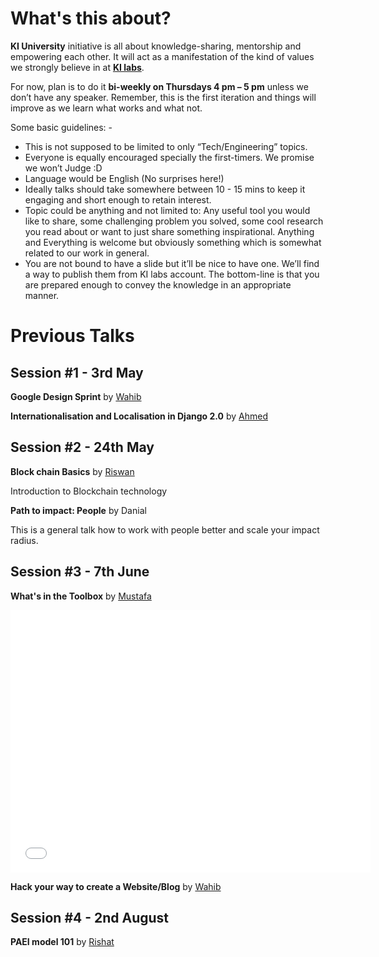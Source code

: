 
# What's this about?

**KI University** initiative is all about knowledge-sharing, mentorship and empowering each other. It will act as a manifestation of the kind of values we strongly believe in at **[KI labs](https://ki-labs.com)**. 

For now, plan is to do it **bi-weekly on Thursdays 4 pm – 5 pm** unless we don’t have any speaker. Remember, this is the first iteration and things will improve as we learn what works and what not. 

Some basic guidelines: -

- This is not supposed to be limited to only “Tech/Engineering” topics.
- Everyone is equally encouraged specially the first-timers. We promise we won’t Judge :D
- Language would be English (No surprises here!)
- Ideally talks should take somewhere between 10 - 15 mins to keep it engaging and short enough to retain interest.
- Topic could be anything and not limited to: Any useful tool you would like to share, some challenging problem you solved, some cool research you read about or want to just share something inspirational. Anything and Everything is welcome but obviously something which is somewhat related to our work in general.
- You are not bound to have a slide but it’ll be nice to have one. We’ll find a way to publish them from KI labs account. The bottom-line is that you are prepared enough to convey the knowledge in an appropriate manner.


# Previous Talks

## Session #1 - 3rd May

  **Google Design Sprint** by [Wahib](https://twitter.com/wahibhaq)
  
  <script async class="speakerdeck-embed" data-id="b13b5fb5ca704e12b461500057b88ab0" data-ratio="1.77777777777778" src="//speakerdeck.com/assets/embed.js"></script>
  
  **Internationalisation and Localisation in Django 2.0** by [Ahmed](https://github.com/mahmedk91)

  <script async class="speakerdeck-embed" data-id="2e524d90d1cd41b19ff94d3020ee53af" data-ratio="1.77777777777778" src="//speakerdeck.com/assets/embed.js"></script>

## Session #2 - 24th May

  **Block chain Basics** by [Riswan](https://github.com/rayoriz)
  
  <script async class="speakerdeck-embed" data-id="c9755ff106b145159957d32d33588168" data-ratio="1.77777777777778" src="//speakerdeck.com/assets/embed.js"></script>

  Introduction to Blockchain technology

  **Path to impact: People** by Danial

  This is a general talk how to work with people better and scale your impact radius.
  
## Session #3 - 7th June

  **What's in the Toolbox** by [Mustafa](https://github.com/mfkaptan)

  <iframe src="//slides.com/mfkaptan/toolbox/embed" width="576" height="420" scrolling="no" frameborder="0"></iframe>
  
  **Hack your way to create a Website/Blog** by [Wahib](https://twitter.com/wahibhaq)
  
  <script async class="speakerdeck-embed" data-id="764807e89b8a4c19862ff4e1453e7070" data-ratio="1.77777777777778" src="//speakerdeck.com/assets/embed.js"></script>
  
## Session #4 - 2nd August

 **PAEI model 101** by [Rishat](https://twitter.com/taxigy)

 <script async class="speakerdeck-embed" data-id="b170cdfaeb94411dabcd0bdf55e04608" data-ratio="1.33333333333333" src="//speakerdeck.com/assets/embed.js"></script>
  
